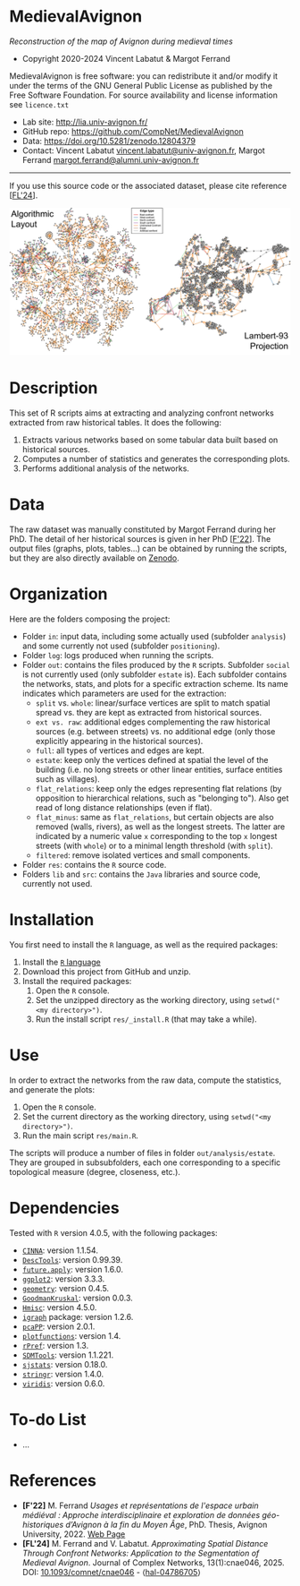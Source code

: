 MedievalAvignon
=======
*Reconstruction of the map of Avignon during medieval times*

* Copyright 2020-2024 Vincent Labatut & Margot Ferrand

MedievalAvignon is free software: you can redistribute it and/or modify it under the terms of the GNU General Public License as published by the Free Software Foundation. For source availability and license information see `licence.txt`

* Lab site: http://lia.univ-avignon.fr/
* GitHub repo: https://github.com/CompNet/MedievalAvignon
* Data: https://doi.org/10.5281/zenodo.12804379
* Contact: Vincent Labatut <vincent.labatut@univ-avignon.fr>, Margot Ferrand <margot.ferrand@alumni.univ-avignon.fr>

-----------------------------------------------------------------------

If you use this source code or the associated dataset, please cite reference [[FL'24](#references)].

![MedievalAvignonNet](/out/graph_both.jpg)

# Description
This set of R scripts aims at extracting and analyzing confront networks extracted from raw historical tables. It does the following:
1. Extracts various networks based on some tabular data built based on historical sources.
2. Computes a number of statistics and generates the corresponding plots.
3. Performs additional analysis of the networks.


# Data
The raw dataset was manually constituted by Margot Ferrand during her PhD. The detail of her historical sources is given in her PhD [[F'22](#references)]. The output files (graphs, plots, tables...) can be obtained by running the scripts, but they are also directly available on [Zenodo](https://doi.org/10.5281/zenodo.12804379).


# Organization
Here are the folders composing the project:
* Folder `in`: input data, including some actually used (subfolder `analysis`) and some currently not used (subfolder `positioning`).
* Folder `log`: logs produced when running the scripts.
* Folder `out`: contains the files produced by the `R` scripts. Subfolder `social` is not currently used (only subfolder `estate` is). Each subfolder contains the networks, stats, and plots for a specific extraction scheme. Its name indicates which parameters are used for the extraction:
  * `split` vs. `whole`: linear/surface vertices are split to match spatial spread vs. they are kept as extracted from historical sources.
  * `ext vs. raw`: additional edges complementing the raw historical sources (e.g. between streets) vs. no additional edge (only those explicitly appearing in the historical sources).
  * `full`: all types of vertices and edges are kept.
  * `estate`: keep only the vertices defined at spatial the level of the building (i.e. no long streets or other linear entities, surface entities such as villages).
  * `flat_relations`: keep only the edges representing flat relations (by opposition to hierarchical relations, such as "belonging to"). Also get read of long distance relationships (even if flat). 
  * `flat_minus`: same as `flat_relations`, but certain objects are also removed (walls, rivers), as well as the longest streets. The latter are indicated by a numeric value `x` corresponding to the top `x` longest streets (with `whole`) or to a minimal length threshold (with `split`).
  * `filtered`: remove isolated vertices and small components.
* Folder `res`: contains the `R` source code.
* Folders `lib` and `src`: contains the `Java` libraries and source code, currently not used.


# Installation
You first need to install the `R` language, as well as the required packages:

1. Install the [`R` language](https://www.r-project.org/)
2. Download this project from GitHub and unzip.
3. Install the required packages: 
   1. Open the `R` console.
   2. Set the unzipped directory as the working directory, using `setwd("<my directory>")`.
   3. Run the install script `res/_install.R` (that may take a while).


# Use
In order to extract the networks from the raw data, compute the statistics, and generate the plots:

1. Open the `R` console.
2. Set the current directory as the working directory, using `setwd("<my directory>")`.
3. Run the main script `res/main.R`.

The scripts will produce a number of files in folder `out/analysis/estate`. They are grouped in subsubfolders, each one corresponding to a specific topological measure (degree, closeness, etc.). 

<!---
The script `src/Labatut2022.R` reproduces the computations described in article [[L'22](#references)]. Please, use [v1.0.2](https://github.com/CompNet/NaNet/releases/tag/v1.0.2) of the source code in the *Releases* page. Be warned that this will take a while (possibly several days). You can directly retrieve the data resulting from this process on [Zenodo](https://doi.org/10.5281/zenodo.12804379). 
--->

# Dependencies
Tested with `R` version 4.0.5, with the following packages:
* [`CINNA`](https://cran.r-project.org/web/packages/CINNA/): version 1.1.54.
* [`DescTools`](https://cran.r-project.org/web/packages/DescTools/): version 0.99.39.
* [`future.apply`](https://cran.r-project.org/web/packages/future.apply/): version 1.6.0.
* [`ggplot2`](https://cran.r-project.org/web/packages/ggplot2/): version 3.3.3.
* [`geometry`](https://cran.r-project.org/web/packages/geometry/): version 0.4.5.
* [`GoodmanKruskal`](https://cran.r-project.org/web/packages/GoodmanKruskal/): version 0.0.3.
* [`Hmisc`](https://cran.r-project.org/web/packages/Hmisc/): version 4.5.0.
* [`igraph`](http://igraph.org/r/) package: version 1.2.6.
* [`pcaPP`](https://cran.r-project.org/web/packages/pcaPP/): version 2.0.1.
* [`plotfunctions`](https://cran.r-project.org/web/packages/plotfunctions): version 1.4.
* [`rPref`](https://cran.r-project.org/web/packages/rPref/): version 1.3.
* [`SDMTools`](https://cran.rstudio.com/web/packages/SDMTools): version 1.1.221.
* [`sjstats`](https://cran.r-project.org/web/packages/sjstats/): version 0.18.0.
* [`stringr`](https://cran.r-project.org/web/packages/stringr/): version 1.4.0.
* [`viridis`](https://cran.r-project.org/web/packages/viridis/): version 0.6.0.


# To-do List
* ...


# References
* **[F'22]** M. Ferrand *Usages et représentations de l'espace urbain médiéval : Approche interdisciplinaire et exploration de données géo-historiques d’Avignon à la fin du Moyen Âge*, PhD. Thesis, Avignon University, 2022. [Web Page](https://www.theses.fr/2022AVIG1002)
* **[FL'24]** M. Ferrand and V. Labatut. *Approximating Spatial Distance Through Confront Networks: Application to the Segmentation of Medieval Avignon*. Journal of Complex Networks, 13(1):cnae046, 2025. DOI: [10.1093/comnet/cnae046](http://doi.org/10.1093/comnet/cnae046) - ⟨[hal-04786705](https://hal.archives-ouvertes.fr/hal-04786705)⟩
